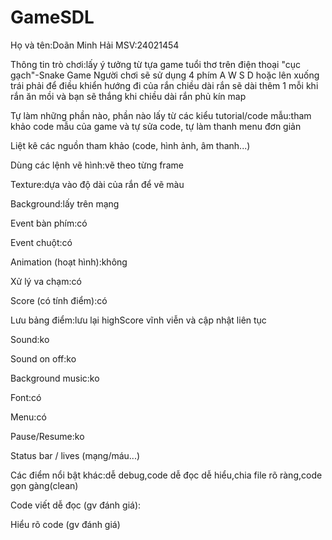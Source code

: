 # GameSDL
Họ và tên:Doãn Minh Hải  MSV:24021454

Thông tin trò chơi:lấy ý tưởng từ tựa game tuổi thơ trên điện thoại "cục gạch"-Snake Game
Người chơi sẽ sử dụng 4 phím A W S D hoặc lên xuống trái phải để điều khiển hướng đi của rắn
chiều dài rắn sẽ dài thêm 1 mỗi khi rắn ăn mồi và bạn sẽ thắng khi chiều dài rắn phủ kín map

Tự làm những phần nào, phần nào lấy từ các kiểu tutorial/code mẫu:tham khảo code mẫu của game và tự sửa code, tự làm thanh menu đơn giản 

Liệt kê các nguồn tham khảo (code, hình ảnh, âm thanh...)

Dùng các lệnh vẽ hình:vẽ theo từng frame

Texture:dựa vào độ dài của rắn để vẽ màu

Background:lấy trên mạng

Event bàn phím:có

Event chuột:có

Animation (hoạt hình):không

Xử lý va chạm:có

Score (có tính điểm):có

Lưu bảng điểm:lưu lại highScore vĩnh viễn và cập nhật liên tục 

Sound:ko

Sound on off:ko

Background music:ko

Font:có

Menu:có

Pause/Resume:ko

Status bar / lives (mạng/máu...)

Các điểm nổi bật khác:dễ debug,code dễ đọc dễ hiểu,chia file rõ ràng,code gọn gàng(clean)

Code viết dễ đọc (gv đánh giá):

Hiểu rõ code (gv đánh giá)

